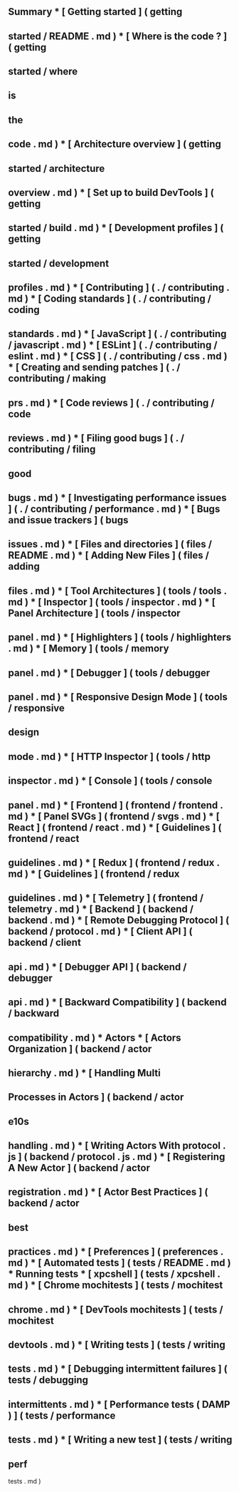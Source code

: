 #
Summary
*
[
Getting
started
]
(
getting
-
started
/
README
.
md
)
*
[
Where
is
the
code
?
]
(
getting
-
started
/
where
-
is
-
the
-
code
.
md
)
*
[
Architecture
overview
]
(
getting
-
started
/
architecture
-
overview
.
md
)
*
[
Set
up
to
build
DevTools
]
(
getting
-
started
/
build
.
md
)
*
[
Development
profiles
]
(
getting
-
started
/
development
-
profiles
.
md
)
*
[
Contributing
]
(
.
/
contributing
.
md
)
*
[
Coding
standards
]
(
.
/
contributing
/
coding
-
standards
.
md
)
*
[
JavaScript
]
(
.
/
contributing
/
javascript
.
md
)
*
[
ESLint
]
(
.
/
contributing
/
eslint
.
md
)
*
[
CSS
]
(
.
/
contributing
/
css
.
md
)
*
[
Creating
and
sending
patches
]
(
.
/
contributing
/
making
-
prs
.
md
)
*
[
Code
reviews
]
(
.
/
contributing
/
code
-
reviews
.
md
)
*
[
Filing
good
bugs
]
(
.
/
contributing
/
filing
-
good
-
bugs
.
md
)
*
[
Investigating
performance
issues
]
(
.
/
contributing
/
performance
.
md
)
*
[
Bugs
and
issue
trackers
]
(
bugs
-
issues
.
md
)
*
[
Files
and
directories
]
(
files
/
README
.
md
)
*
[
Adding
New
Files
]
(
files
/
adding
-
files
.
md
)
*
[
Tool
Architectures
]
(
tools
/
tools
.
md
)
*
[
Inspector
]
(
tools
/
inspector
.
md
)
*
[
Panel
Architecture
]
(
tools
/
inspector
-
panel
.
md
)
*
[
Highlighters
]
(
tools
/
highlighters
.
md
)
*
[
Memory
]
(
tools
/
memory
-
panel
.
md
)
*
[
Debugger
]
(
tools
/
debugger
-
panel
.
md
)
*
[
Responsive
Design
Mode
]
(
tools
/
responsive
-
design
-
mode
.
md
)
*
[
HTTP
Inspector
]
(
tools
/
http
-
inspector
.
md
)
*
[
Console
]
(
tools
/
console
-
panel
.
md
)
*
[
Frontend
]
(
frontend
/
frontend
.
md
)
*
[
Panel
SVGs
]
(
frontend
/
svgs
.
md
)
*
[
React
]
(
frontend
/
react
.
md
)
*
[
Guidelines
]
(
frontend
/
react
-
guidelines
.
md
)
*
[
Redux
]
(
frontend
/
redux
.
md
)
*
[
Guidelines
]
(
frontend
/
redux
-
guidelines
.
md
)
*
[
Telemetry
]
(
frontend
/
telemetry
.
md
)
*
[
Backend
]
(
backend
/
backend
.
md
)
*
[
Remote
Debugging
Protocol
]
(
backend
/
protocol
.
md
)
*
[
Client
API
]
(
backend
/
client
-
api
.
md
)
*
[
Debugger
API
]
(
backend
/
debugger
-
api
.
md
)
*
[
Backward
Compatibility
]
(
backend
/
backward
-
compatibility
.
md
)
*
Actors
*
[
Actors
Organization
]
(
backend
/
actor
-
hierarchy
.
md
)
*
[
Handling
Multi
-
Processes
in
Actors
]
(
backend
/
actor
-
e10s
-
handling
.
md
)
*
[
Writing
Actors
With
protocol
.
js
]
(
backend
/
protocol
.
js
.
md
)
*
[
Registering
A
New
Actor
]
(
backend
/
actor
-
registration
.
md
)
*
[
Actor
Best
Practices
]
(
backend
/
actor
-
best
-
practices
.
md
)
*
[
Preferences
]
(
preferences
.
md
)
*
[
Automated
tests
]
(
tests
/
README
.
md
)
*
Running
tests
*
[
xpcshell
]
(
tests
/
xpcshell
.
md
)
*
[
Chrome
mochitests
]
(
tests
/
mochitest
-
chrome
.
md
)
*
[
DevTools
mochitests
]
(
tests
/
mochitest
-
devtools
.
md
)
*
[
Writing
tests
]
(
tests
/
writing
-
tests
.
md
)
*
[
Debugging
intermittent
failures
]
(
tests
/
debugging
-
intermittents
.
md
)
*
[
Performance
tests
(
DAMP
)
]
(
tests
/
performance
-
tests
.
md
)
*
[
Writing
a
new
test
]
(
tests
/
writing
-
perf
-
tests
.
md
)
